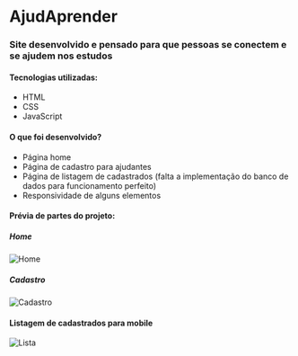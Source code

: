 # AjudAprender

### Site desenvolvido e pensado para que pessoas se conectem e se ajudem nos estudos

#### Tecnologias utilizadas:

* HTML
* CSS
* JavaScript

#### O que foi desenvolvido?

* Página home 
* Página de cadastro para ajudantes
* Página de listagem de cadastrados (falta a implementação do banco de dados para funcionamento perfeito)
* Responsividade de alguns elementos

#### Prévia de partes do projeto:

##### Home

![Home](https://i.imgur.com/IAiGIjk.png "Home")

##### Cadastro

![Cadastro](https://i.imgur.com/VKap6J1.png "Cadastro")

#### Listagem de cadastrados para mobile 

![Lista](https://i.imgur.com/AhmfXjY.png "Lista")


